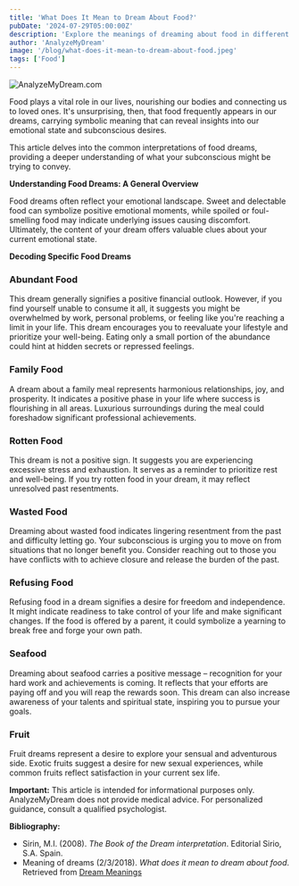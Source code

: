 ```yaml
---
title: 'What Does It Mean to Dream About Food?'
pubDate: '2024-07-29T05:00:00Z'
description: 'Explore the meanings of dreaming about food in different contexts and how these dreams reflect emotional and psychological aspects.'
author: 'AnalyzeMyDream'
image: '/blog/what-does-it-mean-to-dream-about-food.jpeg'
tags: ['Food']
---
```


![AnalyzeMyDream.com](/blog/what-does-it-mean-to-dream-about-food.jpeg)


Food plays a vital role in our lives, nourishing our bodies and connecting us to loved ones. It's unsurprising, then, that food frequently appears in our dreams, carrying symbolic meaning that can reveal insights into our emotional state and subconscious desires. 

This article delves into the common interpretations of food dreams, providing a deeper understanding of what your subconscious might be trying to convey.

**Understanding Food Dreams: A General Overview**

Food dreams often reflect your emotional landscape. Sweet and delectable food can symbolize positive emotional moments, while spoiled or foul-smelling food may indicate underlying issues causing discomfort. Ultimately, the content of your dream offers valuable clues about your current emotional state.

**Decoding Specific Food Dreams**

### Abundant Food

This dream generally signifies a positive financial outlook. However, if you find yourself unable to consume it all, it suggests you might be overwhelmed by work, personal problems, or feeling like you're reaching a limit in your life. This dream encourages you to reevaluate your lifestyle and prioritize your well-being. Eating only a small portion of the abundance could hint at hidden secrets or repressed feelings.

### Family Food

A dream about a family meal represents harmonious relationships, joy, and prosperity. It indicates a positive phase in your life where success is flourishing in all areas. Luxurious surroundings during the meal could foreshadow significant professional achievements. 

### Rotten Food

This dream is not a positive sign. It suggests you are experiencing excessive stress and exhaustion. It serves as a reminder to prioritize rest and well-being. If you try rotten food in your dream, it may reflect unresolved past resentments.

### Wasted Food

Dreaming about wasted food indicates lingering resentment from the past and difficulty letting go. Your subconscious is urging you to move on from situations that no longer benefit you. Consider reaching out to those you have conflicts with to achieve closure and release the burden of the past. 

### Refusing Food

Refusing food in a dream signifies a desire for freedom and independence. It might indicate readiness to take control of your life and make significant changes. If the food is offered by a parent, it could symbolize a yearning to break free and forge your own path.

### Seafood

Dreaming about seafood carries a positive message – recognition for your hard work and achievements is coming. It reflects that your efforts are paying off and you will reap the rewards soon. This dream can also increase awareness of your talents and spiritual state, inspiring you to pursue your goals.

### Fruit

Fruit dreams represent a desire to explore your sensual and adventurous side. Exotic fruits suggest a desire for new sexual experiences, while common fruits reflect satisfaction in your current sex life.

**Important:** This article is intended for informational purposes only. AnalyzeMyDream does not provide medical advice. For personalized guidance, consult a qualified psychologist.

**Bibliography:**

* Sirin, M.I. (2008). *The Book of the Dream interpretation*. Editorial Sirio, S.A. Spain. 
* Meaning of dreams (2/3/2018). *What does it mean to dream about food*. Retrieved from [Dream Meanings](https://www.significadossuenos.com/sonar-con-comida/)
